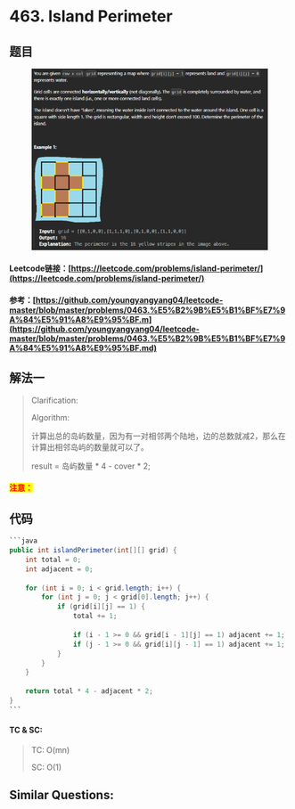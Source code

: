 # 463. Island Perimeter

## 题目

<figure><img src="../../.gitbook/assets/image (249).png" alt=""><figcaption></figcaption></figure>

#### Leetcode链接：[https://leetcode.com/problems/island-perimeter/](https://leetcode.com/problems/island-perimeter/)

#### 参考：[https://github.com/youngyangyang04/leetcode-master/blob/master/problems/0463.%E5%B2%9B%E5%B1%BF%E7%9A%84%E5%91%A8%E9%95%BF.m](https://github.com/youngyangyang04/leetcode-master/blob/master/problems/0463.%E5%B2%9B%E5%B1%BF%E7%9A%84%E5%91%A8%E9%95%BF.md)

## 解法一

> Clarification:&#x20;
>
> Algorithm:&#x20;
>
> 计算出总的岛屿数量，因为有一对相邻两个陆地，边的总数就减2，那么在计算出相邻岛屿的数量就可以了。
>
> result = 岛屿数量 \* 4 - cover \* 2;

#### <mark style="color:red;">注意：</mark>

## 代码

````java
```java
public int islandPerimeter(int[][] grid) {
    int total = 0;
    int adjacent = 0;

    for (int i = 0; i < grid.length; i++) {
        for (int j = 0; j < grid[0].length; j++) {
            if (grid[i][j] == 1) {
                total += 1;

                if (i - 1 >= 0 && grid[i - 1][j] == 1) adjacent += 1;
                if (j - 1 >= 0 && grid[i][j - 1] == 1) adjacent += 1;
            }
        }
    }

    return total * 4 - adjacent * 2;
}
```
````

#### TC & SC:&#x20;

> TC: O(mn)
>
> SC: O(1)

## **Similar Questions:**&#x20;
